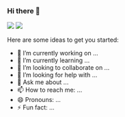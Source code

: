 ### Hi there 👋

<img src="https://github-readme-stats.vercel.app/api?username=luck4ever&show_icons=true&count_private=true" />

<img src="https://github-readme-stats.vercel.app/api/top-langs/?username=luck4ever&layout=compact" />

Here are some ideas to get you started:

- 🔭 I’m currently working on ...
- 🌱 I’m currently learning ...
- 👯 I’m looking to collaborate on ...
- 🤔 I’m looking for help with ...
- 💬 Ask me about ...
- 📫 How to reach me: ...
- 😄 Pronouns: ...
- ⚡ Fun fact: ...
